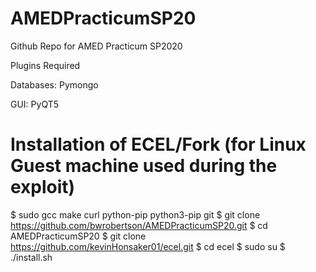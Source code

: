 # AMEDPracticumSP20
Github Repo for AMED Practicum SP2020

Plugins Required

Databases:
Pymongo

GUI:
PyQT5

# Installation of ECEL/Fork (for Linux Guest machine used during the exploit)
$ sudo gcc make curl python-pip python3-pip git
$ git clone https://github.com/bwrobertson/AMEDPracticumSP20.git
$ cd AMEDPracticumSP20
$ git clone https://github.com/kevinHonsaker01/ecel.git
$ cd ecel
$ sudo su
$ ./install.sh
